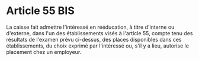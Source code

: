 # Article 55 BIS

La caisse fait admettre l'intéressé en rééducation, à titre d'interne ou d'externe, dans l'un des établissements visés à l'article 55, compte tenu des résultats de l'examen prévu ci-dessus, des places disponibles dans ces établissements, du choix exprimé par l'intéressé ou, s'il y a lieu, autorise le placement chez un employeur.
